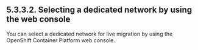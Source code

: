 ## 5.3.3.2. Selecting a dedicated network by using the web console

You can select a dedicated network for live migration by using the OpenShift Container Platform web console.

